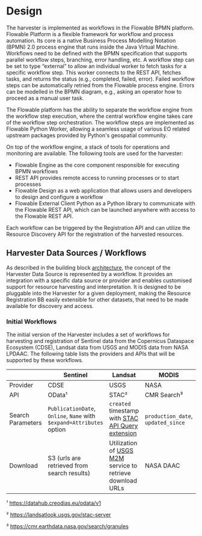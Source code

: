 # Design

The harvester is implemented as workflows in the Flowable BPMN platform. Flowable Platform is a flexible framework for workflow and process automation. Its core is a native Business Process Modelling Notation (BPMN) 2.0 process engine that runs inside the Java Virtual Machine. Workflows need to be defined with the BPMN specification that supports parallel workflow steps, branching, error handling, etc. A workflow step can be set to type “external” to allow an individual worker to fetch tasks for a specific workflow step. This worker connects to the REST API, fetches tasks, and returns the status (e.g., completed, failed, error). Failed workflow steps can be automatically retried from the Flowable process engine. Errors can be modelled in the BPMN diagram, e.g., asking an operator how to proceed as a manual user task.

The Flowable platform has the ability to separate the workflow engine from the workflow step execution, where the central workflow engine takes care of the workflow step orchestration. The workflow steps are implemented as Flowable Python Worker, allowing a seamless usage of various EO related upstream packages provided by Python's geospatial community.

On top of the workflow engine, a stack of tools for operations and monitoring are available. The following tools are used for the harvester:

- Flowable Engine as the core component responsible for executing BPMN workflows
- REST API provides remote access to running processes or to start processes
- Flowable Design as a web application that allows users and developers to design and configure a workflow
- Flowable External Client Python as a Python library to communicate with the Flowable REST API, which can be launched anywhere with access to the Flowable REST API.

Each workflow can be triggered by the Registration API and can utilize the Resource Discovery API for the registration of the harvested resources.

## Harvester Data Sources / Workflows

As described in the building block [architecture](overview.md), the concept of the Harvester Data Source is represented by a workflow. It provides an integration with a specific data source or provider and enables customised support for resource harvesting and interpretation. It is designed to be pluggable into the Harvester for a given deployment, making the Resource Registration BB easily extensible for other datasets, that need to be made available for discovery and access.

### Initial Workflows

The initial version of the Harvester includes a set of workflows for harvesting and registration of Sentinel data from the Copernicus Dataspace Ecosystem (CDSE), Landsat data from USGS and MODIS data from NASA LPDAAC. The following table lists the providers and APIs that will be supported by these workflows.

|                   | Sentinel | Landsat | MODIS       |
| ------------------| -------- | ------- | ----------- | 
| Provider          | CDSE     | USGS    | NASA        |
| API               | OData¹   | STAC²   | CMR Search³ |
| Search Parameters | `PublicationDate`, `Online`, `Name` with `$expand=Attributes` option | `created` timestamp with [STAC API Query extension](https://github.com/stac-api-extensions/query) | `production_date`, `updated_since` |
| Download          | S3 (urls are retrieved from search results) | Utilization of [USGS M2M](https://m2m.cr.usgs.gov/) service to retrieve download URLs | NASA DAAC |

¹ https://datahub.creodias.eu/odata/v1

² https://landsatlook.usgs.gov/stac-server

³ https://cmr.earthdata.nasa.gov/search/granules

